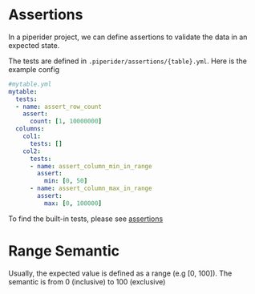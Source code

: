 # Assertions

In a piperider project, we can define assertions to validate the data in an expected state.

The tests are defined in `.piperider/assertions/{table}.yml`. Here is the example config

```yaml
#mytable.yml
mytable:
  tests:
  - name: assert_row_count
    assert:
      count: [1, 10000000]
  columns:
    col1:
      tests: []
    col2:
      tests:
      - name: assert_column_min_in_range
        assert:
          min: [0, 50]
      - name: assert_column_max_in_range
        assert:
          max: [0, 100000]
```

To find the built-in tests, please see [assertions](./assertions/)

# Range Semantic

Usually, the expected value is defined as a range (e.g [0, 100]). The semantic is from 0 (inclusive) to 100 (exclusive)
